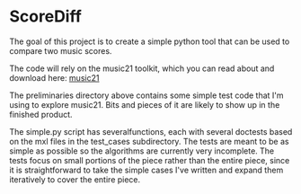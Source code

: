 
# ScoreDiff #

The goal of this project is to create a simple python tool that can be used to compare two music scores.  

The code will rely on the music21 toolkit, which you can read about and download here: [music21](http://mit.edu/music21/ "music21")

The preliminaries directory above contains some simple test code that I'm using to explore music21. Bits and pieces of it are likely to show up in the finished product.

The simple.py script has severalfunctions, each with several doctests based on the mxl files in the test_cases subdirectory. The tests are meant to be as simple as possible so the algorithms are currently very incomplete.  The tests focus on small portions of the piece rather than the entire piece, since it is straightforward
to take the simple cases I've written and expand them iteratively to cover the entire piece.


